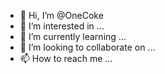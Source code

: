 - 👋 Hi, I’m @OneCoke
- 👀 I’m interested in ...
- 🌱 I’m currently learning ...
- 💞️ I’m looking to collaborate on ...
- 📫 How to reach me ...

<!---
OneCoke/OneCoke is a ✨ special ✨ repository because its `README.md` (this file) appears on your GitHub profile.
You can click the Preview link to take a look at your changes.
--->
